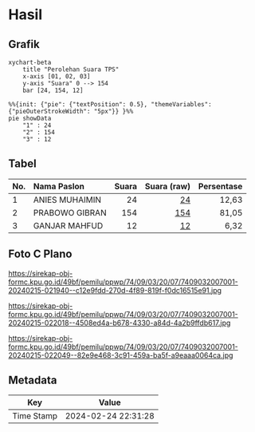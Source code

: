 # Hasil

## Grafik

```mermaid
xychart-beta
    title "Perolehan Suara TPS"
    x-axis [01, 02, 03]
    y-axis "Suara" 0 --> 154
    bar [24, 154, 12]
```

```mermaid
%%{init: {"pie": {"textPosition": 0.5}, "themeVariables": {"pieOuterStrokeWidth": "5px"}} }%%
pie showData
    "1" : 24
    "2" : 154
    "3" : 12
```

## Tabel

| No. | Nama Paslon    | Suara | Suara (raw) | Persentase |
|:--- |:-------------- | -----:| -----------:| ----------:|
| 1   | ANIES MUHAIMIN | 24    | [24][p-1]   | 12,63      |
| 2   | PRABOWO GIBRAN | 154   | [154][p-2]  | 81,05      |
| 3   | GANJAR MAHFUD  | 12    | [12][p-3]   | 6,32       |


[p-1]: https://github.com/gigit-pemilu/pemilu-2024-74-sulawesi-tenggara/blob/main/pilpres/hitung-suara/sub/74-sulawesi-tenggara/sub/09-konawe-utara/sub/03-langgikima/sub/2007-pariama/sub/001-tps/sub/paslon-1.txt
[p-2]: https://github.com/gigit-pemilu/pemilu-2024-74-sulawesi-tenggara/blob/main/pilpres/hitung-suara/sub/74-sulawesi-tenggara/sub/09-konawe-utara/sub/03-langgikima/sub/2007-pariama/sub/001-tps/sub/paslon-2.txt
[p-3]: https://github.com/gigit-pemilu/pemilu-2024-74-sulawesi-tenggara/blob/main/pilpres/hitung-suara/sub/74-sulawesi-tenggara/sub/09-konawe-utara/sub/03-langgikima/sub/2007-pariama/sub/001-tps/sub/paslon-3.txt

## Foto C Plano

https://sirekap-obj-formc.kpu.go.id/49bf/pemilu/ppwp/74/09/03/20/07/7409032007001-20240215-021940--c12e9fdd-270d-4f89-819f-f0dc16515e91.jpg

https://sirekap-obj-formc.kpu.go.id/49bf/pemilu/ppwp/74/09/03/20/07/7409032007001-20240215-022018--4508ed4a-b678-4330-a84d-4a2b9ffdb617.jpg

https://sirekap-obj-formc.kpu.go.id/49bf/pemilu/ppwp/74/09/03/20/07/7409032007001-20240215-022049--82e9e468-3c91-459a-ba5f-a9eaaa0064ca.jpg


## Metadata

| Key        | Value               |
| ---------- | ------------------- |
| Time Stamp | 2024-02-24 22:31:28 |



